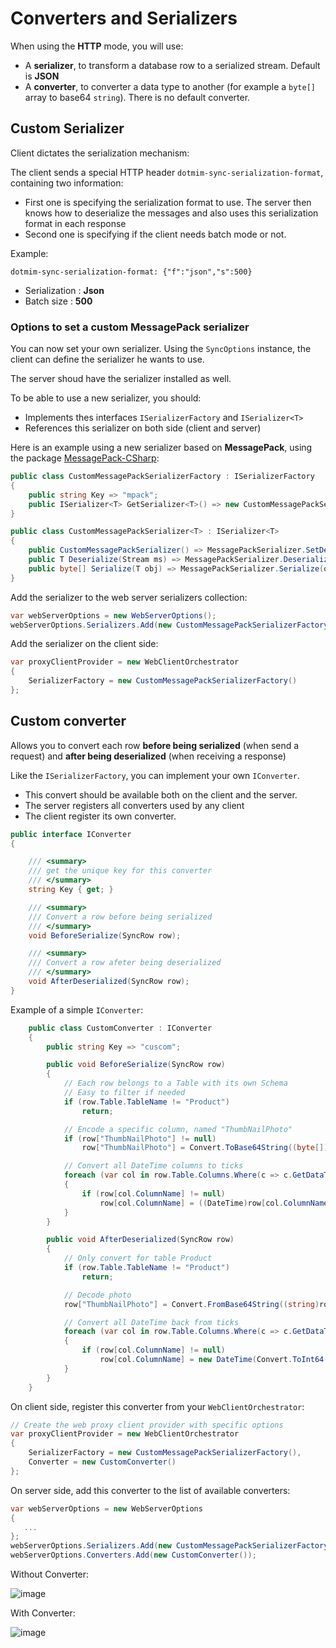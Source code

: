 
# Converters and Serializers

When using the **HTTP** mode, you will use:
- A **serializer**, to transform a database row to a serialized stream. Default is **JSON**
- A **converter**, to converter a data type to another (for example a `byte[]` array to base64 `string`). There is no default converter.

## Custom Serializer

Client dictates the serialization mechanism:

The client sends a special HTTP header `dotmim-sync-serialization-format`, containing two information:

- First one is specifying the serialization format to use. The server then knows how to deserialize the messages and also uses this serialization format in each response
- Second one is specifying if the client needs batch mode or not.

Example:

```
dotmim-sync-serialization-format: {"f":"json","s":500}
```
- Serialization : **Json**
- Batch size : **500**


### Options to set a custom MessagePack serializer

You can now set your own serializer. 
Using the `SyncOptions` instance, the client can define the serializer he wants to use.

The server shoud have the serializer installed as well.

To be able to use a new serializer, you should:
- Implements thes interfaces `ISerializerFactory` and `ISerializer<T>`
- References this serializer on both side (client and server)

Here is an example using a new serializer based on **MessagePack**, using the package [MessagePack-CSharp](https://github.com/neuecc/MessagePack-CSharp):


``` csharp
public class CustomMessagePackSerializerFactory : ISerializerFactory
{
    public string Key => "mpack";
    public ISerializer<T> GetSerializer<T>() => new CustomMessagePackSerializer<T>();
}

public class CustomMessagePackSerializer<T> : ISerializer<T>
{
    public CustomMessagePackSerializer() => MessagePackSerializer.SetDefaultResolver(MessagePack.Resolvers.ContractlessStandardResolver.Instance);
    public T Deserialize(Stream ms) => MessagePackSerializer.Deserialize<T>(ms);
    public byte[] Serialize(T obj) => MessagePackSerializer.Serialize(obj);
}
```
Add the serializer to the web server serializers collection:
``` csharp
var webServerOptions = new WebServerOptions();
webServerOptions.Serializers.Add(new CustomMessagePackSerializerFactory());

```

Add the serializer on the client side:
``` csharp
var proxyClientProvider = new WebClientOrchestrator
{
    SerializerFactory = new CustomMessagePackSerializerFactory()
};
```


## Custom converter

Allows you to convert each row **before being serialized** (when send a request) and **after being deserialized** (when receiving a response)

Like the `ISerializerFactory`, you can implement your own `IConverter`.
- This convert should be available both on the client and the server.
- The server registers all converters used by any client
- The client register its own converter.

``` csharp
public interface IConverter
{

    /// <summary>
    /// get the unique key for this converter
    /// </summary>
    string Key { get; }

    /// <summary>
    /// Convert a row before being serialized
    /// </summary>
    void BeforeSerialize(SyncRow row);

    /// <summary>
    /// Convert a row afeter being deserialized
    /// </summary>
    void AfterDeserialized(SyncRow row);
}
```


Example of a simple `IConverter`:

``` csharp
    public class CustomConverter : IConverter
    {
        public string Key => "cuscom";

        public void BeforeSerialize(SyncRow row)
        {
            // Each row belongs to a Table with its own Schema
            // Easy to filter if needed
            if (row.Table.TableName != "Product")
                return;

            // Encode a specific column, named "ThumbNailPhoto"
            if (row["ThumbNailPhoto"] != null)
                row["ThumbNailPhoto"] = Convert.ToBase64String((byte[])row["ThumbNailPhoto"]);

            // Convert all DateTime columns to ticks
            foreach (var col in row.Table.Columns.Where(c => c.GetDataType() == typeof(DateTime)))
            {
                if (row[col.ColumnName] != null)
                    row[col.ColumnName] = ((DateTime)row[col.ColumnName]).Ticks;
            }
        }

        public void AfterDeserialized(SyncRow row)
        {
            // Only convert for table Product
            if (row.Table.TableName != "Product")
                return;

            // Decode photo
            row["ThumbNailPhoto"] = Convert.FromBase64String((string)row["ThumbNailPhoto"]);

            // Convert all DateTime back from ticks
            foreach (var col in row.Table.Columns.Where(c => c.GetDataType() == typeof(DateTime)))
            {
                if (row[col.ColumnName] != null)
                    row[col.ColumnName] = new DateTime(Convert.ToInt64(row[col.ColumnName]));
            }
        }
    }
```

On client side, register this converter from your `WebClientOrchestrator`:

``` csharp
// Create the web proxy client provider with specific options
var proxyClientProvider = new WebClientOrchestrator
{
    SerializerFactory = new CustomMessagePackSerializerFactory(),
    Converter = new CustomConverter()
};

```

On server side, add this converter to the list of available converters:

``` csharp
var webServerOptions = new WebServerOptions
{
   ...
};
webServerOptions.Serializers.Add(new CustomMessagePackSerializerFactory());
webServerOptions.Converters.Add(new CustomConverter());

```

Without Converter:

![image](https://user-images.githubusercontent.com/4592555/71679905-fb1ceb00-2d88-11ea-94d7-5159f5e1b8bf.png)

With Converter:

![image](https://user-images.githubusercontent.com/4592555/71679951-1be54080-2d89-11ea-96e5-a95ca891ade0.png)


